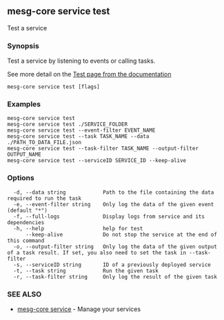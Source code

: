 ## mesg-core service test

Test a service

### Synopsis

Test a service by listening to events or calling tasks.

See more detail on the [Test page from the documentation](https://docs.mesg.tech/service/test.html)

```
mesg-core service test [flags]
```

### Examples

```
mesg-core service test
mesg-core service test ./SERVICE_FOLDER
mesg-core service test --event-filter EVENT_NAME
mesg-core service test --task TASK_NAME --data ./PATH_TO_DATA_FILE.json
mesg-core service test --task-filter TASK_NAME --output-filter OUTPUT_NAME
mesg-core service test --serviceID SERVICE_ID --keep-alive
```

### Options

```
  -d, --data string            Path to the file containing the data required to run the task
  -e, --event-filter string    Only log the data of the given event (default "*")
  -f, --full-logs              Display logs from service and its dependencies
  -h, --help                   help for test
      --keep-alive             Do not stop the service at the end of this command
  -o, --output-filter string   Only log the data of the given output of a task result. If set, you also need to set the task in --task-filter
  -s, --serviceID string       ID of a previously deployed service
  -t, --task string            Run the given task
  -r, --task-filter string     Only log the result of the given task
```

### SEE ALSO

* [mesg-core service](mesg-core_service.md)	 - Manage your services

